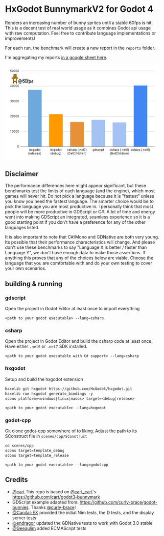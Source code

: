 # HxGodot BunnymarkV2 for Godot 4

Renders an increasing number of bunny sprites until a stable 60fps is hit. This is a decent test of real world usage as it combines Godot api usage with raw computation. Feel free to contribute language implementations or improvements!

For each run, the benchmark will create a new report in the `reports` folder.

I'm aggregating my reports [in a google sheet here](https://docs.google.com/spreadsheets/d/1DnEdHcOCv5znKHPEK5vSRZpaGyOuhUPLuldATTb0484/edit?usp=sharing).

![HxGodot Bunnymark](chart.png)

## Disclaimer

The performance differences here might appear significant, but these benchmarks test the limits of each language (and the engine), which most games will never hit. Do not pick a language because it is "fastest" unless you know you need the fastest language. The smarter choice would be to pick the language you are most productive in. I personally think that most people will be more productive in GDScript or C#. A lot of time and energy went into making GDScript an integrated, seamless experience so it is a good starting point if you don't have a preference for any of the other languages listed.

It is also important to note that C#/Mono and GDNative are both very young. Its possible that their performance characteristics will change. And please don't use these benchmarks to say "Language X is better / faster than Language Y", we don't have enough data to make those assertions. If anything this proves that any of the choices below are viable. Choose the language that you are comfortable with and do your own testing to cover your own scenarios.

## building & running

### gdscript

Open the project in Godot Editor at least once to import everything

```
<path to your godot executable> --lang=csharp
```

### csharp

Open the project in Godot Editor and build the csharp code at least once. Have either `.net6` or `.net7` SDK installed.

```
<path to your godot executable with C# support> --lang=csharp
```

### hxgodot

Setup and build the hxgodot extension
```
haxelib git hxgodot https://github.com/HxGodot/hxgodot.git
haxelib run hxgodot generate_bindings -y
scons platform=<windows|linux|macos> target=<debug|release>
```

```
<path to your godot executable> --lang=hxgodot
```

### godot-cpp

Git clone godot-cpp somewhere of to liking. Adjust the path to its SConstruct file in `scenes/cpp/SConstruct`

```
cd scenes/cpp
scons target=template_debug
scons target=template_release

```

```
<path to your godot executable> --lang=godotcpp
```


## Credits

* [@cart](https://github.com/cart) This repo is based on [@cart_cart](https://twitter.com/cart_cart)'s https://github.com/cart/godot3-bunnymark
* GDScript example adapted from: https://github.com/curly-brace/godot-bunnies.  Thanks [@curly-brace](https://github.com/curly-brace)!
* [@Capital-EX](https://github.com/Capital-EX) provided the initial Nim tests, the D tests, and the display server tests
* [@endragor](https://github.com/endragor) updated the GDNative tests to work with Godot 3.0 stable
* [@Geequlim](https://github.com/Geequlim) added ECMAScript tests
